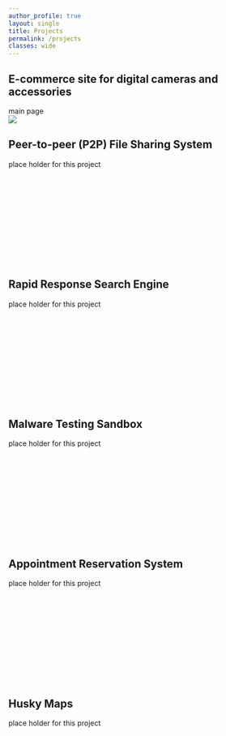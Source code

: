 ```yaml
---
author_profile: true
layout: single
title: Projects
permalink: /projects
classes: wide
---
```


## E-commerce site for digital cameras and accessories

main page <br />
<img src="assets/images/e-site/e-site-main.gif" style="max-width: 100%;height: auto;" />

## Peer-to-peer (P2P) File Sharing System

place holder for this project
<br /><br /><br /><br /><br /><br /><br /><br /><br /><br /><br /><br />

## Rapid Response Search Engine

place holder for this project
<br /><br /><br /><br /><br /><br /><br /><br /><br /><br /><br /><br />

## Malware Testing Sandbox

place holder for this project
<br /><br /><br /><br /><br /><br /><br /><br /><br /><br /><br /><br />

## Appointment Reservation System

place holder for this project
<br /><br /><br /><br /><br /><br /><br /><br /><br /><br /><br /><br />

## Husky Maps

place holder for this project
<br /><br /><br /><br /><br /><br /><br /><br /><br /><br /><br /><br />
